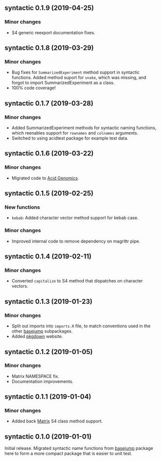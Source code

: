 ## syntactic 0.1.9 (2019-04-25)

### Minor changes

- S4 generic reexport documentation fixes.



## syntactic 0.1.8 (2019-03-29)

### Minor changes

- Bug fixes for `SummarizedExperiment` method support in syntactic functions.
  Added method suport for `snake`, which was missing, and forgot to import
  SummarizedExperiment as a class.
- 100% code coverage!



## syntactic 0.1.7 (2019-03-28)

### Minor changes

- Added SummarizedExperiment methods for syntactic naming functions, which
  reenables support for `rownames` and `colnames` arguments.
- Switched to using acidtest package for example test data.



## syntactic 0.1.6 (2019-03-22)

### Minor changes

- Migrated code to [Acid Genomics].



## syntactic 0.1.5 (2019-02-25)

### New functions

- `kebab`: Added character vector method support for kebab case.

### Minor changes

- Improved internal code to remove dependency on magrittr pipe.



## syntactic 0.1.4 (2019-02-11)

### Minor changes

- Converted `capitalize` to S4 method that dispatches on character vectors.



## syntactic 0.1.3 (2019-01-23)

### Minor changes

- Split out imports into `imports.R` file, to match conventions used in the
  other [basejump][] subpackages.
- Added [pkgdown][] website.



## syntactic 0.1.2 (2019-01-05)

### Minor changes

- Matrix NAMESPACE fix.
- Documentation improvements.



## syntactic 0.1.1 (2019-01-04)

### Minor changes

- Added back [Matrix][] S4 class method support.



## syntactic 0.1.0 (2019-01-01)

Initial release. Migrated syntactic name functions from [basejump][] package
here to form a more compact package that is easier to unit test.



[Acid Genomics]: https://acidgenomics.com/
[basejump]: https://basejump.acidgenomics.com/
[Matrix]: https://cran.r-project.org/package=Matrix
[pkgdown]: https://pkgdown.r-lib.org/
